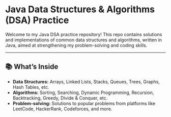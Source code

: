 # Java Data Structures & Algorithms (DSA) Practice

Welcome to my Java DSA practice repository! This repo contains solutions and implementations of common data structures and algorithms, written in Java, aimed at strengthening my problem-solving and coding skills.

---

## 📚 What’s Inside

- **Data Structures:** Arrays, Linked Lists, Stacks, Queues, Trees, Graphs, Hash Tables, etc.
- **Algorithms:** Sorting, Searching, Dynamic Programming, Recursion, Backtracking, Greedy, Divide & Conquer, etc.
- **Problem-solving:** Solutions to popular problems from platforms like LeetCode, HackerRank, Codeforces, and more.
